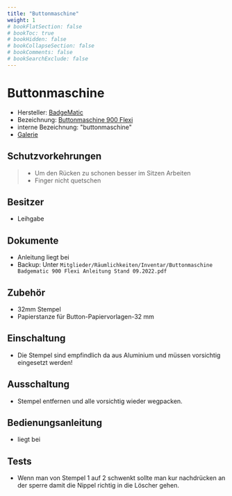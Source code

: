 ```yaml
---
title: "Buttonmaschine"
weight: 1
# bookFlatSection: false
# bookToc: true
# bookHidden: false
# bookCollapseSection: false
# bookComments: false
# bookSearchExclude: false
---
```

# Buttonmaschine

- Hersteller: [BadgeMatic](https://www.badgematic.de/)
- Bezeichnung: [Buttonmaschine 900 Flexi](https://www.badgematic.de/de/buttonmaschinen/maschinen-buttonmaschine-900-flexi)
- interne Bezeichnung: "buttonmaschine"
- [Galerie](https://galerie.erfindergeist.org/index.php?/category/47)

## Schutzvorkehrungen

> - Um den Rücken zu schonen besser im Sitzen Arbeiten
> - Finger nicht quetschen

## Besitzer

- Leihgabe

## Dokumente

- Anleitung liegt bei
- Backup: Unter `Mitglieder/Räumlichkeiten/Inventar/Buttonmaschine Badgematic 900 Flexi Anleitung Stand 09.2022.pdf`

## Zubehör

- 32mm Stempel
- Papierstanze für Button-Papiervorlagen-32 mm

## Einschaltung

- Die Stempel sind empfindlich da aus Aluminium und müssen vorsichtig eingesetzt werden!

## Ausschaltung

- Stempel entfernen und alle vorsichtig wieder wegpacken.

## Bedienungsanleitung

- liegt bei

## Tests

- Wenn man von Stempel 1 auf 2 schwenkt sollte man kur nachdrücken an der sperre damit die Nippel richtig in die Löscher gehen.
